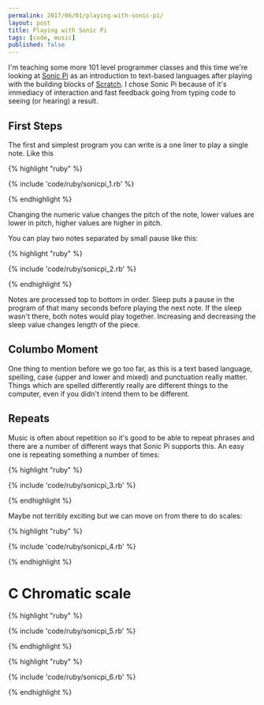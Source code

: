 ```yaml
---
permalink: 2017/06/01/playing-with-sonic-pi/
layout: post
title: Playing with Sonic Pi
tags: [code, music]
published: false
---
```


I'm teaching some more 101 level programmer classes and this time we're looking at <a href="http://sonic-pi.net/">Sonic Pi</a> as an introduction to text-based languages after playing with the building blocks of <a href="http://scratch.mit.edu/">Scratch</a>. I chose Sonic Pi because of it's immediacy of interaction and fast feedback going from typing code to seeing (or hearing) a result.

## First Steps

The first and simplest program you can write is a one liner to play a single note. Like this

{% highlight "ruby" %}

{% include 'code/ruby/sonicpi_1.rb' %}

{% endhighlight %}

Changing the numeric value changes the pitch of the note, lower values are lower in pitch, higher values are higher in pitch.

You can play two notes separated by small pause like this:

{% highlight "ruby" %}

{% include 'code/ruby/sonicpi_2.rb' %}

{% endhighlight %}

Notes are processed top to bottom in order. Sleep puts a pause in the program of that many seconds before playing the next note. If the sleep wasn't there, both notes would play together. Increasing and decreasing the sleep value changes length of the piece.

## Columbo Moment

One thing to mention before we go too far, as this is a text based language, spelling, case (upper and lower and mixed) and punctuation really matter. Things which are spelled differently really are different things to the computer, even if you didn't intend them to be different.

## Repeats

Music is often about repetition so it's good to be able to repeat phrases and there are a number of different ways that Sonic Pi supports this. An easy one is repeating something a number of times:

{% highlight "ruby" %}

{% include 'code/ruby/sonicpi_3.rb' %}

{% endhighlight %}

Maybe not terribly exciting but we can move on from there to do scales:

{% highlight "ruby" %}

{% include 'code/ruby/sonicpi_4.rb' %}

{% endhighlight %}

# C Chromatic scale

{% highlight "ruby" %}

{% include 'code/ruby/sonicpi_5.rb' %}

{% endhighlight %}

{% highlight "ruby" %}

{% include 'code/ruby/sonicpi_6.rb' %}

{% endhighlight %}
